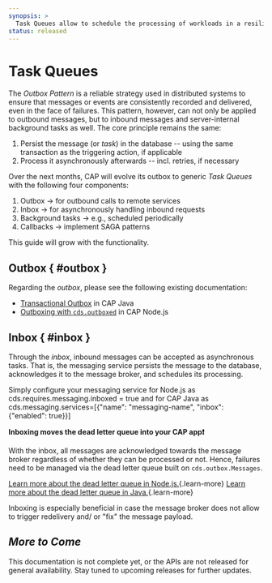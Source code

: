 ```yaml
---
synopsis: >
  Task Queues allow to schedule the processing of workloads in a resilient fashion.
status: released
---
```


# Task Queues

The _Outbox Pattern_ is a reliable strategy used in distributed systems to ensure that messages or events are consistently recorded and delivered, even in the face of failures.
This pattern, however, can not only be applied to outbound messages, but to inbound messages and server-internal background tasks as well.
The core principle remains the same:
1. Persist the message (or _task_) in the database -- using the same transaction as the triggering action, if applicable
2. Process it asynchronously afterwards -- incl. retries, if necessary

Over the next months, CAP will evolve its outbox to generic _Task Queues_ with the following four components:
1. Outbox → for outbound calls to remote services
2. Inbox → for asynchronously handling inbound requests
3. Background tasks → e.g., scheduled periodically
4. Callbacks → implement SAGA patterns

This guide will grow with the functionality.



## Outbox { #outbox }

Regarding the _outbox_, please see the following existing documentation:
- [Transactional Outbox](../../java/outbox) in CAP Java
- [Outboxing with `cds.outboxed`](../../node.js/outbox) in CAP Node.js



## Inbox <Beta /> { #inbox }

Through the _inbox_, inbound messages can be accepted as asynchronous tasks.
That is, the messaging service persists the message to the database, acknowledges it to the message broker, and schedules its processing.

Simply configure your messaging service for Node.js as <Config>cds.requires.messaging.inboxed = true</Config> and for CAP Java as <Config java keyOnly>cds.messaging.services=[{"name": "messaging-name", "inbox": {"enabled": true}}]</Config>

**Inboxing moves the dead letter queue into your CAP app❗️**

With the inbox, all messages are acknowledged towards the message broker regardless of whether they can be processed or not.
Hence, failures need to be managed via the dead letter queue built on `cds.outbox.Messages`.

[Learn more about the dead letter queue in Node.js.](../../node.js/outbox#managing-the-dead-letter-queue){.learn-more}
[Learn more about the dead letter queue in Java.](../../java/outbox#outbox-dead-letter-queue){.learn-more}

Inboxing is especially beneficial in case the message broker does not allow to trigger redelivery and/ or "fix" the message payload.



##  <i>  More to Come </i>

This documentation is not complete yet, or the APIs are not released for general availability.
Stay tuned to upcoming releases for further updates.
